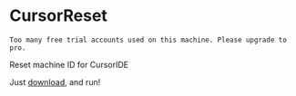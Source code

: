 # CursorReset

`Too many free trial accounts used on this machine. Please upgrade to pro.`

Reset machine ID for CursorIDE

Just [download](https://github.com/v1bt/cursor-reset/releases/download/v1/CursorReset.exe), and run!
